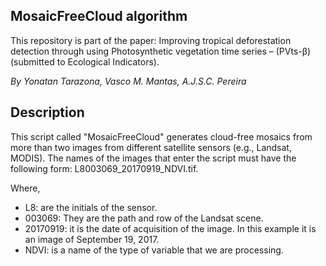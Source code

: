 ## MosaicFreeCloud algorithm
This repository is part of the paper: Improving tropical deforestation detection through using Photosynthetic vegetation time series – (PVts-β) (submitted to Ecological Indicators).

*By Yonatan Tarazona, Vasco M. Mantas, A.J.S.C. Pereira*
## Description
This script called "MosaicFreeCloud" generates cloud-free mosaics from more than two images from different satellite sensors (e.g., Landsat, MODIS). The names of the images that enter the script must have the following form: L8003069_20170919_NDVI.tif.

Where,
- L8: are the initials of the sensor.
- 003069: They are the path and row of the Landsat scene.
- 20170919: it is the date of acquisition of the image. In this example it is an image of September 19, 2017.
- NDVI: is a name of the type of variable that we are processing.
